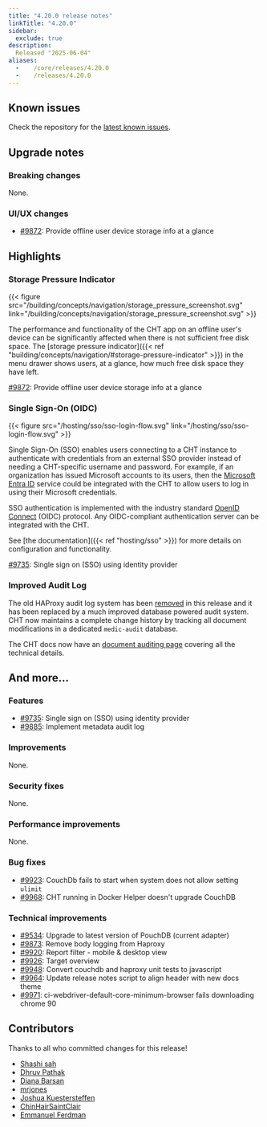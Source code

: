 ```yaml
---
title: "4.20.0 release notes"
linkTitle: "4.20.0"
sidebar:
  exclude: true
description:
  Released "2025-06-04"
aliases:
  -    /core/releases/4.20.0
  -    /releases/4.20.0
---
```


## Known issues

Check the repository for the [latest known issues](https://github.com/medic/cht-core/issues?q=is%3Aissue%20label%3A%22Affects%204.20.0%22).

## Upgrade notes

### Breaking changes

None.

### UI/UX changes

- [#9872](https://github.com/medic/cht-core/issues/9872): Provide offline user device storage info at a glance

## Highlights

### Storage Pressure Indicator

{{< figure src="/building/concepts/navigation/storage_pressure_screenshot.svg" link="/building/concepts/navigation/storage_pressure_screenshot.svg" >}}

The performance and functionality of the CHT app on an offline user's device can be significantly affected when there is not sufficient free disk space. The [storage pressure indicator]({{< ref "building/concepts/navigation/#storage-pressure-indicator" >}}) in the menu drawer shows users, at a glance, how much free disk space they have left.

[#9872](https://github.com/medic/cht-core/issues/9872): Provide offline user device storage info at a glance

### Single Sign-On (OIDC)

{{< figure src="/hosting/sso/sso-login-flow.svg" link="/hosting/sso/sso-login-flow.svg" >}}

Single Sign-On (SSO) enables users connecting to a CHT instance to authenticate with credentials from an external SSO provider instead of needing a CHT-specific username and password. For example, if an organization has issued Microsoft accounts to its users, then the [Microsoft Entra ID](https://learn.microsoft.com/en-us/entra/fundamentals/what-is-entra) service could be integrated with the CHT to allow users to log in using their Microsoft credentials.

SSO authentication is implemented with the industry standard [OpenID Connect](https://openid.net/) (OIDC) protocol. Any OIDC-compliant authentication server can be integrated with the CHT.

See [the documentation]({{< ref "hosting/sso" >}}) for more details on configuration and functionality.

[#9735](https://github.com/medic/cht-core/issues/9735): Single sign on (SSO) using identity provider

### Improved Audit Log

The old HAProxy audit log system has been [removed](https://github.com/medic/cht-core/issues/9873) in this release and it has been replaced by a much improved database powered audit system. CHT now maintains a complete change history by tracking all document modifications in a dedicated `medic-audit` database. 

The CHT docs now have an [document auditing page](https://docs.communityhealthtoolkit.org/building/guides/data/audit/) covering all the technical details.

## And more...

### Features

- [#9735](https://github.com/medic/cht-core/issues/9735): Single sign on (SSO) using identity provider
- [#9885](https://github.com/medic/cht-core/issues/9885): Implement metadata audit log

### Improvements

None.

### Security fixes

None.

### Performance improvements

None.

### Bug fixes

- [#9923](https://github.com/medic/cht-core/issues/9923): CouchDb fails to start when system does not allow setting `ulimit`
- [#9968](https://github.com/medic/cht-core/issues/9968): CHT running in Docker Helper doesn't upgrade CouchDB

### Technical improvements

- [#9534](https://github.com/medic/cht-core/issues/9534): Upgrade to latest version of PouchDB (current adapter)
- [#9873](https://github.com/medic/cht-core/issues/9873): Remove body logging from Haproxy
- [#9920](https://github.com/medic/cht-core/issues/9920): Report filter - mobile & desktop view
- [#9926](https://github.com/medic/cht-core/issues/9926): Target overview
- [#9948](https://github.com/medic/cht-core/issues/9948): Convert couchdb and haproxy unit tests to javascript
- [#9964](https://github.com/medic/cht-core/issues/9964): Update release notes script to align header with new docs theme
- [#9971](https://github.com/medic/cht-core/issues/9971): ci-webdriver-default-core-minimum-browser fails downloading chrome 90

## Contributors

Thanks to all who committed changes for this release!

- [Shashi sah](https://github.com/shashi-sah2003)
- [Dhruv Pathak](https://github.com/dhruv11pat)
- [Diana Barsan](https://github.com/dianabarsan)
- [mrjones](https://github.com/mrjones-plip)
- [Joshua Kuestersteffen](https://github.com/jkuester)
- [ChinHairSaintClair](https://github.com/ChinHairSaintClair)
- [Emmanuel Ferdman](https://github.com/emmanuel-ferdman)
